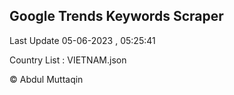 

## Google Trends Keywords Scraper 
 
Last Update 05-06-2023 , 05:25:41

Country List :
VIETNAM.json



© Abdul Muttaqin 
